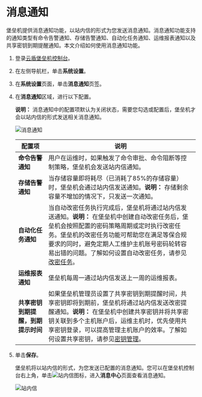 # 消息通知

堡垒机提供消息通知功能，以站内信的形式为您发送消息通知。消息通知功能支持的通知类型有命令告警通知、存储告警通知、自动化任务通知、运维报表通知以及共享密钥到期提醒通知。本文介绍如何使用消息通知功能。

1.  登录[云盾堡垒机控制台](https://yundun.console.aliyun.com/?p=bastion)。

2.  在左侧导航栏，单击**系统设置**。

3.  在**系统设置**页面，单击**消息通知**页签。

4.  在**消息通知**区域，进行以下配置。

    **说明：** 消息通知中的配置项默认为关闭状态，需要您勾选或配置后，堡垒机才会以站内信的形式发送相关消息通知。

    ![消息通知](https://static-aliyun-doc.oss-accelerate.aliyuncs.com/assets/img/zh-CN/4266465261/p292159.png)

    |配置项|说明|
    |---|--|
    |**命令告警通知**|用户在运维时，如果触发了命令审批、命令阻断等控制策略，堡垒机会发送站内信通知。|
    |**存储告警通知**|当存储容量即将耗尽（已消耗了85%的存储容量）时，堡垒机会通过站内信发送通知。**说明：** 存储剩余容量不增加的情况下，只发送一次通知。 |
    |**自动化任务通知**|当自动改密任务执行完成后，堡垒机将通过站内信发送通知。**说明：** 在堡垒机中创建自动改密任务后，堡垒机会按照配置的密码策略周期或定时执行改密任务。堡垒机的改密任务功能可帮助您在满足等保合规要求的同时，避免定期人工维护主机账号密码轮转容易出错的问题。了解如何设置自动改密任务，请参见[改密任务](/intl.zh-CN/用户指南（V3.2版本）/管理员手册/资产管理/改密任务.md)。 |
    |**运维报表通知**|堡垒机每周一通过站内信发送上一周的运维报表。|
    |**共享密钥到期提醒，到期提示时间**|如果堡垒机管理员设置了共享密钥到期提醒时间，共享密钥即将到期前，堡垒机将通过站内信发送改密提醒通知。**说明：** 在堡垒机中创建共享密钥并将共享密钥关联到多个主机账户后，运维主机时，优先使用共享密钥登录，可以提高管理主机账户的效率。了解如何设置共享密钥，请参见[密钥管理](/intl.zh-CN/用户指南（V3.2版本）/管理员手册/资产管理/密钥管理.md)。 |

5.  单击**保存**。

    堡垒机将以站内信的形式，为您发送已配置的消息通知。您可以在堡垒机控制台右上角，单击![站内信](https://static-aliyun-doc.oss-accelerate.aliyuncs.com/assets/img/zh-CN/4717706261/p293333.png)图标，进入**消息中心**页面查看消息通知。

    ![站内信](https://static-aliyun-doc.oss-accelerate.aliyuncs.com/assets/img/zh-CN/4717706261/p293347.jpg)


